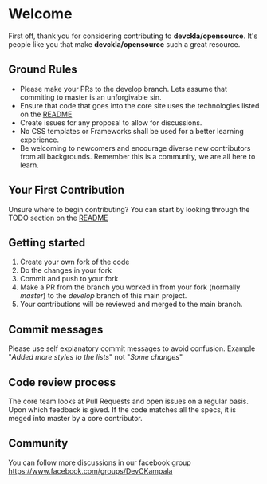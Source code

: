 # Welcome

First off, thank you for considering contributing to **devckla/opensource**. It's people like you that make **devckla/opensource** such a great resource.

## Ground Rules

* Please make your PRs to the develop branch. Lets assume that commiting to master is an unforgivable sin.
* Ensure that code that goes into the core site uses the technologies listed on the [README](https://github.com/audreyr/cookiecutter/blob/master/CONTRIBUTING.rst)
* Create issues for any proposal to allow for discussions.
* No CSS templates or Frameworks shall be used for a better learning experience.
* Be welcoming to newcomers and encourage diverse new contributors from all backgrounds. Remember this is a community, we are all here to learn.

## Your First Contribution

Unsure where to begin contributing? You can start by looking through the TODO section on the [README](https://github.com/audreyr/cookiecutter/blob/master/CONTRIBUTING.rst)

## Getting started

1. Create your own fork of the code
2. Do the changes in your fork
3. Commit and push to your fork
4. Make a PR from the branch you worked in from your fork (normally _master_) to the _develop_ branch of this main project.
5. Your contributions will be reviewed and merged to the main branch.

## Commit messages

Please use self explanatory commit messages to avoid confusion.
Example "_Added more styles to the lists_" not "_Some changes_"

## Code review process

The core team looks at Pull Requests and open issues on a regular basis. Upon which feedback is gived.
If the code matches all the specs, it is meged into master by a core contributor.

## Community

 You can follow more discussions in our facebook group <https://www.facebook.com/groups/DevCKampala>
